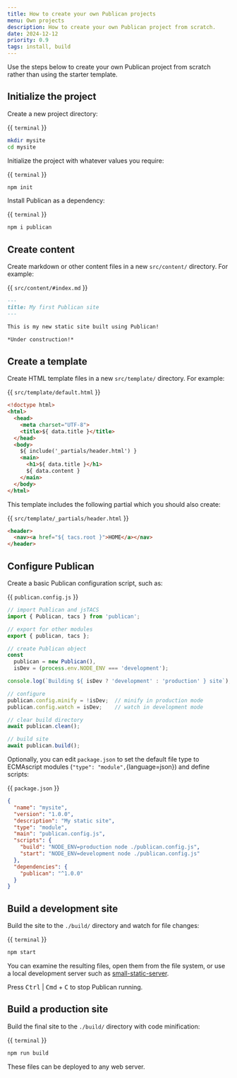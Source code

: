 ```yaml
---
title: How to create your own Publican projects
menu: Own projects
description: How to create your own Publican project from scratch.
date: 2024-12-12
priority: 0.9
tags: install, build
---
```


Use the steps below to create your own Publican project from scratch rather than using the starter template.

## Initialize the project

Create a new project directory:

{{ `terminal` }}
```bash
mkdir mysite
cd mysite
```

Initialize the project with whatever values you require:

{{ `terminal` }}
```bash
npm init
```

Install Publican as a dependency:

{{ `terminal` }}
```bash
npm i publican
```

## Create content

Create markdown or other content files in a new `src/content/` directory. For example:

{{ `src/content/#index.md` }}
```md
---
title: My first Publican site
---

This is my new static site built using Publican!

*Under construction!*
```


## Create a template

Create HTML template files in a new `src/template/` directory. For example:


{{ `src/template/default.html` }}
```html
<!doctype html>
<html>
  <head>
    <meta charset="UTF-8">
    <title>${ data.title }</title>
  </head>
  <body>
    ${ include('_partials/header.html') }
    <main>
      <h1>${ data.title }</h1>
      ${ data.content }
    </main>
  </body>
</html>
```

This template includes the following partial which you should also create:

{{ `src/template/_partials/header.html` }}
```html
<header>
  <nav><a href="${ tacs.root }">HOME</a></nav>
</header>
```


## Configure Publican

Create a basic Publican configuration script, such as:

{{ `publican.config.js` }}
```js
// import Publican and jsTACS
import { Publican, tacs } from 'publican';

// export for other modules
export { publican, tacs };

// create Publican object
const
  publican = new Publican(),
  isDev = (process.env.NODE_ENV === 'development');

console.log(`Building ${ isDev ? 'development' : 'production' } site`);

// configure
publican.config.minify = !isDev;  // minify in production mode
publican.config.watch = isDev;    // watch in development mode

// clear build directory
await publican.clean();

// build site
await publican.build();
```

Optionally, you can edit `package.json` to set the default file type to ECMAscript modules (`"type": "module",`{language=json}) and define scripts:

{{ `package.json` }}
```json
{
  "name": "mysite",
  "version": "1.0.0",
  "description": "My static site",
  "type": "module",
  "main": "publican.config.js",
  "scripts": {
    "build": "NODE_ENV=production node ./publican.config.js",
    "start": "NODE_ENV=development node ./publican.config.js"
  },
  "dependencies": {
    "publican": "^1.0.0"
  }
}
```


## Build a development site

Build the site to the `./build/` directory and watch for file changes:

{{ `terminal` }}
```bash
npm start
```

You can examine the resulting files, open them from the file system, or use a local development server such as [small-static-server](https://www.npmjs.com/package/small-static-server).

Press <kbd>Ctrl</kbd> | <kbd>Cmd</kbd> + <kbd>C</kbd> to stop Publican running.


## Build a production site

Build the final site to the `./build/` directory with code minification:

{{ `terminal` }}
```bash
npm run build
```

These files can be deployed to any web server.

